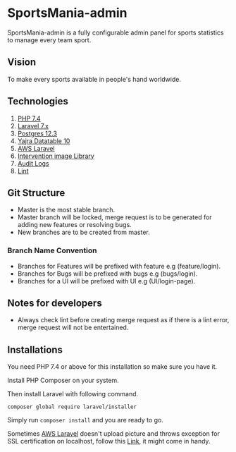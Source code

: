 # SportsMania-admin
SportsMania-admin is a fully configurable admin panel for sports statistics to manage every team sport.

## Vision
To make every sports available in people's hand worldwide.

## Technologies
1. [PHP 7.4](https://www.php.net/manual/en/preface.php)
2. [Laravel 7.x](https://laravel.com/docs/6.x)
3. [Postgres 12.3](https://www.postgresql.org/download/windows/)
4. [Yajra Datatable 10](https://yajrabox.com/docs/laravel-datatables/master/installation)
5. [AWS Laravel](https://github.com/aws/aws-sdk-php-laravel)
6. [Intervention image Library](https://github.com/Intervention/image)
7. [Audit Logs](https://github.com/owen-it/laravel-auditing)
8. [Lint](https://github.com/tightenco/tlint)

## Git Structure
* Master is the most stable branch.
* Master branch will be locked, merge request is to be generated for adding new features or resolving bugs.
* New branches are to be created from master.

### Branch Name Convention
* Branches for Features will be prefixed with feature e.g (feature/login).
* Branches for Bugs will be prefixed with bugs e.g (bugs/login).
* Branches for a UI will be prefixed with UI e.g (UI/login-page).

## Notes for developers
* Always check lint before creating merge request as if there is a lint error, merge request will not be entertained.

## Installations
You need PHP 7.4 or above for this installation so make sure you have it.

Install PHP Composer on your system.

Then install Laravel with following command. 

`composer global require laravel/installer`

Simply run `composer install` and you are ready to go.

Sometimes [AWS Laravel](https://github.com/aws/aws-sdk-php-laravel) doesn't upload picture and throws exception for SSL certification on localhost, follow this [Link](https://stackoverflow.com/questions/29822686/curl-error-60-ssl-certificate-unable-to-get-local-issuer-certificate), it might come in handy.
